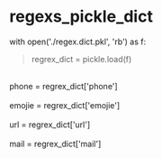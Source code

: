 # regexs_pickle_dict

with open('./regex.dict.pkl', 'rb') as f:
> regrex_dict = pickle.load(f)
	
<br>phone = regrex_dict['phone']</br>
<br>emojie = regrex_dict['emojie']</br>
<br>url = regrex_dict['url']</br>
<br>mail = regrex_dict['mail']</br>